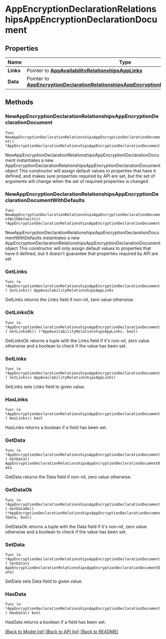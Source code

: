 # AppEncryptionDeclarationRelationshipsAppEncryptionDeclarationDocument

## Properties

Name | Type | Description | Notes
------------ | ------------- | ------------- | -------------
**Links** | Pointer to [**AppAvailabilityRelationshipsAppLinks**](AppAvailabilityRelationshipsAppLinks.md) |  | [optional] 
**Data** | Pointer to [**AppEncryptionDeclarationRelationshipsAppEncryptionDeclarationDocumentData**](AppEncryptionDeclarationRelationshipsAppEncryptionDeclarationDocumentData.md) |  | [optional] 

## Methods

### NewAppEncryptionDeclarationRelationshipsAppEncryptionDeclarationDocument

`func NewAppEncryptionDeclarationRelationshipsAppEncryptionDeclarationDocument() *AppEncryptionDeclarationRelationshipsAppEncryptionDeclarationDocument`

NewAppEncryptionDeclarationRelationshipsAppEncryptionDeclarationDocument instantiates a new AppEncryptionDeclarationRelationshipsAppEncryptionDeclarationDocument object
This constructor will assign default values to properties that have it defined,
and makes sure properties required by API are set, but the set of arguments
will change when the set of required properties is changed

### NewAppEncryptionDeclarationRelationshipsAppEncryptionDeclarationDocumentWithDefaults

`func NewAppEncryptionDeclarationRelationshipsAppEncryptionDeclarationDocumentWithDefaults() *AppEncryptionDeclarationRelationshipsAppEncryptionDeclarationDocument`

NewAppEncryptionDeclarationRelationshipsAppEncryptionDeclarationDocumentWithDefaults instantiates a new AppEncryptionDeclarationRelationshipsAppEncryptionDeclarationDocument object
This constructor will only assign default values to properties that have it defined,
but it doesn't guarantee that properties required by API are set

### GetLinks

`func (o *AppEncryptionDeclarationRelationshipsAppEncryptionDeclarationDocument) GetLinks() AppAvailabilityRelationshipsAppLinks`

GetLinks returns the Links field if non-nil, zero value otherwise.

### GetLinksOk

`func (o *AppEncryptionDeclarationRelationshipsAppEncryptionDeclarationDocument) GetLinksOk() (*AppAvailabilityRelationshipsAppLinks, bool)`

GetLinksOk returns a tuple with the Links field if it's non-nil, zero value otherwise
and a boolean to check if the value has been set.

### SetLinks

`func (o *AppEncryptionDeclarationRelationshipsAppEncryptionDeclarationDocument) SetLinks(v AppAvailabilityRelationshipsAppLinks)`

SetLinks sets Links field to given value.

### HasLinks

`func (o *AppEncryptionDeclarationRelationshipsAppEncryptionDeclarationDocument) HasLinks() bool`

HasLinks returns a boolean if a field has been set.

### GetData

`func (o *AppEncryptionDeclarationRelationshipsAppEncryptionDeclarationDocument) GetData() AppEncryptionDeclarationRelationshipsAppEncryptionDeclarationDocumentData`

GetData returns the Data field if non-nil, zero value otherwise.

### GetDataOk

`func (o *AppEncryptionDeclarationRelationshipsAppEncryptionDeclarationDocument) GetDataOk() (*AppEncryptionDeclarationRelationshipsAppEncryptionDeclarationDocumentData, bool)`

GetDataOk returns a tuple with the Data field if it's non-nil, zero value otherwise
and a boolean to check if the value has been set.

### SetData

`func (o *AppEncryptionDeclarationRelationshipsAppEncryptionDeclarationDocument) SetData(v AppEncryptionDeclarationRelationshipsAppEncryptionDeclarationDocumentData)`

SetData sets Data field to given value.

### HasData

`func (o *AppEncryptionDeclarationRelationshipsAppEncryptionDeclarationDocument) HasData() bool`

HasData returns a boolean if a field has been set.


[[Back to Model list]](../README.md#documentation-for-models) [[Back to API list]](../README.md#documentation-for-api-endpoints) [[Back to README]](../README.md)


